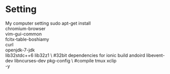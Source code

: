 Setting
=======

My computer setting
sudo apt-get install \
chromium-browser \
vim-gui-common \
fcitx-table-boshiamy \
curl \
openjdk-7-jdk \
lib32stdc++6 lib32z1 \ #32bit dependencies for ionic build andoird
libevent-dev libncurses-dev pkg-config \ #compile tmux
xclip \
-y
